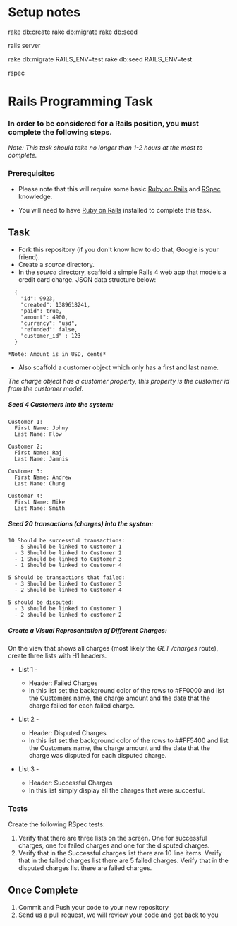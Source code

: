 # Setup notes

rake db:create
rake db:migrate
rake db:seed

rails server

rake db:migrate RAILS_ENV=test
rake db:seed RAILS_ENV=test

rspec


# Rails Programming Task

### In order to be considered for a Rails position, you must complete the following steps.
*Note: This task should take no longer than 1-2 hours at the most to complete.*


### Prerequisites

- Please note that this will require some basic [Ruby on Rails](http://rubyonrails.org/) and [RSpec](http://rspec.info/) knowledge.

- You will need to have [Ruby on Rails](http://www.rubyonrails.org/) installed to complete this task.

## Task

- Fork this repository (if you don't know how to do that, Google is your friend).
- Create a *source* directory.
- In the *source* directory, scaffold a simple Rails 4 web app that models a credit card charge. JSON data structure below:

```
  {
    "id": 9923,
    "created": 1389618241,
    "paid": true,
    "amount": 4900,
    "currency": "usd",
    "refunded": false,
    "customer_id" : 123
  }
```

    *Note: Amount is in USD, cents*

- Also scaffold a customer object which only has a first and last name.

*The charge object has a customer property, this property is the customer id from the customer model.*

##### Seed 4 Customers into the system:

    Customer 1:
      First Name: Johny
      Last Name: Flow

    Customer 2:
      First Name: Raj
      Last Name: Jamnis

    Customer 3:
      First Name: Andrew
      Last Name: Chung

    Customer 4:
      First Name: Mike
      Last Name: Smith


##### Seed 20 transactions (charges) into the system:

    10 Should be successful transactions:
      - 5 Should be linked to Customer 1
      - 3 Should be linked to Customer 2
      - 1 Should be linked to Customer 3
      - 1 Should be linked to Customer 4

    5 Should be transactions that failed:
      - 3 Should be linked to Customer 3
      - 2 Should be linked to Customer 4

    5 should be disputed:
      - 3 should be linked to Customer 1
      - 2 should be linked to customer 2


##### Create a Visual Representation of Different Charges:

On the view that shows all charges (most likely the *GET /charges* route), create three lists with H1 headers.

- List 1 -
  - Header: Failed Charges
  - In this list set the background color of the rows to #FF0000 and list the Customers name, the charge amount and the date that the charge failed for each failed charge.

- List 2 -
  - Header: Disputed Charges
  - In this list set the background color of the rows to ##FF5400 and list the Customers name, the charge amount and the date that the charge was disputed for each disputed charge.

- List 3 -
  - Header: Successful Charges
  - In this list simply display all the charges that were succesful.

### Tests

Create the following RSpec tests:

  1.  Verify that there are three lists on the screen. One for successful charges, one for failed charges and one for the disputed charges.
  2.  Verify that in the Successful charges list there are 10 line items. Verify that in the failed charges list there are 5 failed charges. Verify that in the disputed charges list there are failed charges.

## Once Complete
1. Commit and Push your code to your new repository
2. Send us a pull request, we will review your code and get back to you






